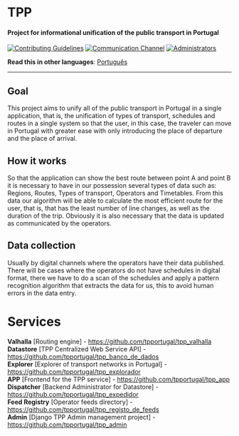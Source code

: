 # TPP
#### Project for informational unification of the public transport in Portugal

[![Contributing Guidelines](https://img.shields.io/badge/%E2%9D%A4-Contributing%20Guidelines-blue.svg)](https://github.com/tpportugal/tpp/blob/master/CONTRIBUTING_EN.md)
[![Communication Channel](https://img.shields.io/badge/Communication%20Channel-Gitter-green.svg)](https://gitter.im/tpportugal/Geral)
[![Administrators](https://img.shields.io/badge/Administrators-3-red.svg)](https://github.com/tpportugal/tpp/blob/master/ADMINS.md)  
  
**Read this in other languages**: [Português](https://github.com/tpportugal/tpp/blob/master/README.md)  
***

## Goal

This project aims to unify all of the public transport in Portugal in a single application, that is, the unification of types of transport, schedules and routes in a single system so that the user, in this case, the traveler can move in Portugal with greater ease with only introducing the place of departure and the place of arrival.

## How it works

So that the application can show the best route between point A and point B it is necessary to have in our possession several types of data such as: Regions, Routes, Types of transport, Operators and Timetables. From this data our algorithm will be able to calculate the most efficient route for the user, that is, that has the least number of line changes, as well as the duration of the trip. Obviously it is also necessary that the data is updated as communicated by the operators.

## Data collection

Usually by digital channels where the operators have their data published. There will be cases where the operators do not have schedules in digital format, there we have to do a scan of the schedules and apply a pattern recognition algorithm that extracts the data for us, this to avoid human errors in the data entry.

# Services

**Valhalla** [Routing engine] - https://github.com/tpportugal/tpp_valhalla  
**Datastore** [TPP Centralized Web Service API] - https://github.com/tpportugal/tpp_banco_de_dados  
**Explorer** [Explorer of transport networks in Portugal] - https://github.com/tpportugal/tpp_explorador  
**APP** [Frontend for the TPP service] - https://github.com/tpportugal/tpp_app  
**Dispatcher** [Backend Administrator for Datastore] - https://github.com/tpportugal/tpp_expedidor  
**Feed Registry** [Operator feeds directory] - https://github.com/tpportugal/tpp_registo_de_feeds  
**Admin** [Django TPP Admin management project] - https://github.com/tpportugal/tpp_admin  
